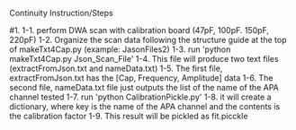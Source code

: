 Continuity Instruction/Steps 

#1. 
1-1. perform DWA scan with calibration board (47pF, 100pF. 150pF, 220pF)
1-2. Organize the scan data following the structure guide at the top of makeTxt4Cap.py (example: JasonFiles2)
1-3. run 'python makeTxt4Cap.py Json_Scan_File'
1-4. This file will produce two text files (extractFromJson.txt and nameData.txt)
1-5. The first file, extractFromJson.txt has the [Cap, Frequency, Amplitude] data 
1-6. The second file, nameData.txt file just outputs the list of the name of the APA channel tested 
1-7. run 'python CalibrationPickle.py' 
1-8. it will create a dictionary, where key is the name of the APA channel and the contents is the calibration factor
1-9. This result will be pickled as fit.picckle
